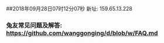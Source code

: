 ##2018年09月28日07时12分07秒 新址: 159.65.13.228
### 兔友常见问题及解答: https://github.com/wanggonging/d/blob/w/FAQ.md
